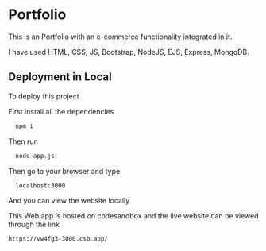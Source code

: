

# Portfolio

This is an Portfolio with an e-commerce functionality integrated in it.

I have used HTML, CSS, JS, Bootstrap, NodeJS, EJS, Express, MongoDB.




## Deployment in Local

To deploy this project

First install all the dependencies

```bash
  npm i
```

Then run
```bash
  node app.js
```
Then go to your browser and type
```bash
  localhost:3000
```
And you can view the website locally

This Web app is hosted on codesandbox and the live website can be viewed through the link 
```bash
https://vw4fg3-3000.csb.app/
```
